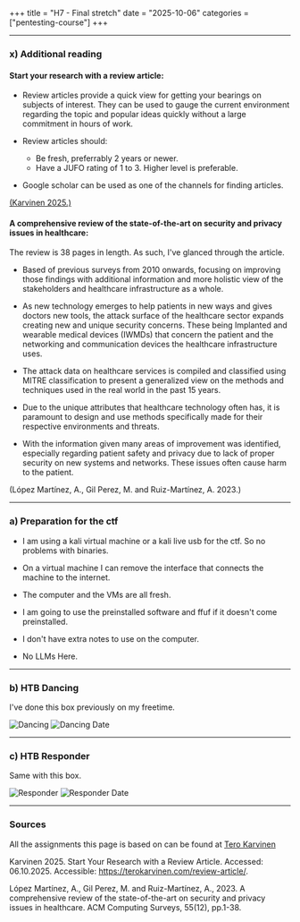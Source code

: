 +++
title = "H7 - Final stretch"
date = "2025-10-06"
categories = ["pentesting-course"]
+++

---

### x) Additional reading

#### Start your research with a review article:

- Review articles provide a quick view for getting your bearings on subjects of interest. They can be used to gauge the current environment regarding the topic and popular ideas quickly without a large commitment in hours of work.

- Review articles should:
    - Be fresh, preferrably 2 years or newer.
    - Have a JUFO rating of 1 to 3. Higher level is preferable.

- Google scholar can be used as one of the channels for finding articles.

[(Karvinen 2025.)](https://terokarvinen.com/review-article/) 


#### A comprehensive review of the state-of-the-art on security and privacy issues in healthcare:

The review is 38 pages in length. As such, I've glanced through the article. 

- Based of previous surveys from 2010 onwards, focusing on improving those findings with additional information and
more holistic view of the stakeholders and healthcare infrastructure as a whole.

- As new technology emerges to help patients in new ways and gives doctors new tools, the attack surface of the healthcare sector expands 
creating new and unique security concerns. These being Implanted and wearable medical devices (IWMDs) that concern the patient and the networking and communication
devices the healthcare infrastructure uses. 

- The attack data on healthcare services is compiled and classified using MITRE classification to present a generalized view on the methods and techniques used
in the real world in the past 15 years.

- Due to the unique attributes that healthcare technology often has, it is paramount to design and use methods specifically made for their respective environments and threats.

- With the information given many areas of improvement was identified, especially regarding patient safety and privacy due to lack of proper security on new
systems and networks. These issues often cause harm to the patient.

(López Martínez, A., Gil Perez, M. and Ruiz-Martínez, A. 2023.)

---

### a) Preparation for the ctf

- I am using a kali virtual machine or a kali live usb for the ctf. So no problems with binaries.

- On a virtual machine I can remove the interface that connects the machine to the internet.

- The computer and the VMs are all fresh.

- I am going to use the preinstalled software and ffuf if it doesn't come preinstalled.

- I don't have extra notes to use on the computer.

- No LLMs Here.

---

### b) HTB Dancing

I've done this box previously on my freetime.

![Dancing](/tuukkaani-blog/img/h7/dancing.png)
![Dancing Date](/tuukkaani-blog/img/h7/dancing_date.png)

---

### c) HTB Responder

Same with this box.

![Responder](/tuukkaani-blog/img/h7/responder.png)
![Responder Date](/tuukkaani-blog/img/h7/responder_date.png)

---


### Sources

All the assignments this page is based on can be found at [Tero Karvinen](https://terokarvinen.com/tunkeutumistestaus/)

Karvinen 2025. Start Your Research with a Review Article. Accessed: 06.10.2025. Accessible: https://terokarvinen.com/review-article/.

López Martínez, A., Gil Perez, M. and Ruiz-Martínez, A., 2023. A comprehensive review of the state-of-the-art on security and privacy issues in healthcare. ACM Computing Surveys, 55(12), pp.1-38.





